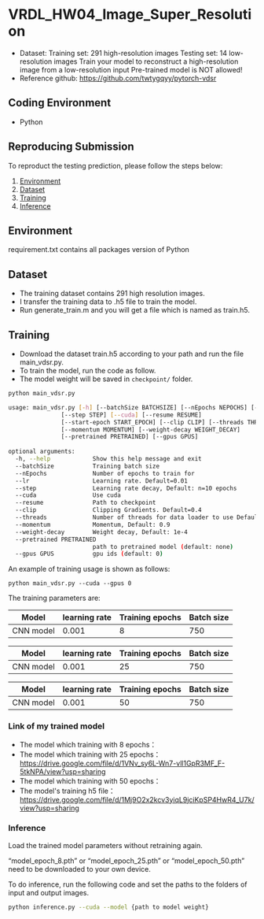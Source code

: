 # VRDL_HW04_Image_Super_Resolution
- Dataset:
Training set: 291 high-resolution images
Testing set: 14 low-resolution images
Train your model to reconstruct a high-resolution image from a low-resolution input
Pre-trained model is NOT allowed!
- Reference github: https://github.com/twtygqyy/pytorch-vdsr

## Coding Environment
- Python

## Reproducing Submission
To reproduct the testing prediction, please follow the steps below:
1. [Environment](#environment)
2. [Dataset](#dataset)
3. [Training](#training)
4. [Inference](#Inference)

## Environment
requirement.txt contains all packages version of Python

## Dataset
- The training dataset contains 291 high resolution images.
- I transfer the training data to .h5 file to train the model.
- Run generate_train.m and you will get a file which is named as train.h5.

## Training
- Download the dataset train.h5 according to your path and run the file main_vdsr.py.
- To train the model, run the code as follow.
- The model weight will be saved in `checkpoint/` folder.
```bash
python main_vdsr.py 
```
```bash
usage: main_vdsr.py [-h] [--batchSize BATCHSIZE] [--nEpochs NEPOCHS] [--lr LR]
               [--step STEP] [--cuda] [--resume RESUME]
               [--start-epoch START_EPOCH] [--clip CLIP] [--threads THREADS]
               [--momentum MOMENTUM] [--weight-decay WEIGHT_DECAY]
               [--pretrained PRETRAINED] [--gpus GPUS]
               
optional arguments:
  -h, --help            Show this help message and exit
  --batchSize           Training batch size
  --nEpochs             Number of epochs to train for
  --lr                  Learning rate. Default=0.01
  --step                Learning rate decay, Default: n=10 epochs
  --cuda                Use cuda
  --resume              Path to checkpoint
  --clip                Clipping Gradients. Default=0.4
  --threads             Number of threads for data loader to use Default=1
  --momentum            Momentum, Default: 0.9
  --weight-decay        Weight decay, Default: 1e-4
  --pretrained PRETRAINED
                        path to pretrained model (default: none)
  --gpus GPUS           gpu ids (default: 0)
```
An example of training usage is shown as follows:
```
python main_vdsr.py --cuda --gpus 0
```

The training parameters are:

Model | learning rate | Training epochs | Batch size
------------------------ | ------------------------- | ------------------------- | -------------------------
CNN model | 0.001 | 8 | 750

Model | learning rate | Training epochs | Batch size
------------------------ | ------------------------- | ------------------------- | -------------------------
CNN model | 0.001 | 25 | 750

Model | learning rate | Training epochs | Batch size
------------------------ | ------------------------- | ------------------------- | -------------------------
CNN model | 0.001 | 50 | 750

### Link of my trained model
- The model which training with 8 epochs：
- The model which training with 25 epochs：https://drive.google.com/file/d/1VNv_sy6L-Wn7-vll1GpR3MF_F-5tkNPA/view?usp=sharing
- The model which training with 50 epochs：
- The model's training h5 file：https://drive.google.com/file/d/1Mj9O2x2kcv3yiqL9jciKpSP4HwR4_U7k/view?usp=sharing

### Inference
Load the trained model parameters without retraining again.

“model_epoch_8.pth” or “model_epoch_25.pth” or “model_epoch_50.pth” need to be downloaded to your own device.

To do inference, run the following code and set the paths to the folders of input and output images.
```bash
python inference.py --cuda --model {path to model weight}
```
